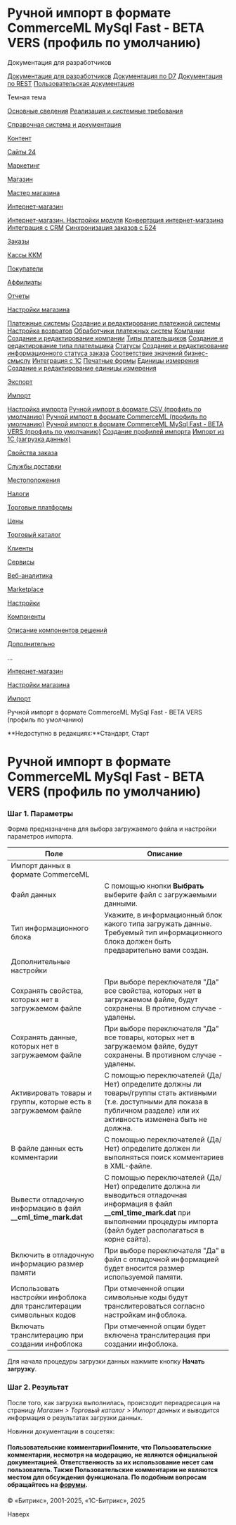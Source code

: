 # Ручной импорт в формате CommerceML MySql Fast - BETA VERS (профиль по умолчанию)

Документация для разработчиков

[Документация для разработчиков](https://dev.1c-bitrix.ru/api_help/)
[Документация по D7](https://dev.1c-bitrix.ru/api_d7/)
[Документация по REST](https://dev.1c-bitrix.ru/rest_help/)
[Пользовательская документация](https://dev.1c-bitrix.ru/user_help/)

Темная тема

[Основные сведения](/user_help/index.php)
[Реализация и системные требования](/user_help/reqintro.php)

[Справочная система и документация](/user_help/help/index.php)

[Контент](/user_help/content/index.php)

[Сайты 24](/user_help/sites24/index.php)

[Маркетинг](/user_help/marketing/index.php)

[Магазин](/user_help/store/index.php)

[Мастер магазина](/user_help/store/storeassist.php)

[Интернет-магазин](/user_help/store/sale/index.php)

[Интернет-магазин. Настройки модуля](/user_help/store/sale/settings_sale.php)
[Конвертация интернет-магазина](/user_help/store/sale/sale_converter.php)
[Интеграция с CRM](/user_help/store/sale/sale_crm.php)
[Синхронизация заказов с Б24](/user_help/store/sale/sale_order_crm.php)

[Заказы](/user_help/store/sale/orders/index.php)

[Кассы ККМ](/user_help/store/sale/cashbox/index.php)

[Покупатели](/user_help/store/sale/user_accounts/index.php)

[Аффилиаты](/user_help/store/sale/affiliates/index.php)

[Отчеты](/user_help/store/sale/statistic/index.php)

[Настройки магазина](/user_help/store/sale/settings/index.php)

[Платежные системы](/user_help/store/sale/settings/sale_pay_system.php)
[Создание и редактирование платежной системы](/user_help/store/sale/settings/sale_pay_system_edit.php)
[Настройка возвратов](/user_help/store/sale/settings/sale_ps_handler_refund.php)
[Обработчики платежных систем](/user_help/store/sale/settings/sale_pay_system_file.php)
[Компании](/user_help/store/sale/settings/sale_company.php)
[Создание и редактирование компании](/user_help/store/sale/settings/sale_company_edit.php)
[Типы плательщиков](/user_help/store/sale/settings/sale_person_type.php)
[Создание и редактирование типа плательщика](/user_help/store/sale/settings/sale_person_type_edit.php)
[Статусы](/user_help/store/sale/settings/sale_status.php)
[Создание и редактирование информационного статуса заказа](/user_help/store/sale/settings/sale_status_edit.php)
[Соответствие значений бизнес-смыслу](/user_help/store/sale/settings/sale_business_value.php)
[Интеграция с 1С](/user_help/store/sale/settings/1c_admin.php)
[Печатные формы](/user_help/store/sale/settings/print_form.php)
[Единицы измерения](/user_help/store/sale/settings/cat_measure_list.php)
[Создание и редактирование единицы измерения](/user_help/store/sale/settings/cat_measure_edit.php)

[Экспорт](/user_help/store/sale/settings/export/index.php)

[Импорт](/user_help/store/sale/settings/import/index.php)

[Настройка импорта](/user_help/store/sale/settings/import/settings.php)
[Ручной импорт в формате CSV (профиль по умолчанию)](/user_help/store/sale/settings/import/import_csv.php)
[Ручной импорт в формате CommerceML (профиль по умолчанию)](/user_help/store/sale/settings/import/import_commerceml.php)
[Ручной импорт в формате CommerceML MySql Fast - BETA VERS (профиль по умолчанию)](/user_help/store/sale/settings/import/import_commerceml_g.php)
[Создание профилей импорта](/user_help/store/sale/settings/import/cat_import_setup_creat_prf.php)
[Импорт из 1С (загрузка данных)](/user_help/store/sale/settings/import/1c.php)

[Свойства заказа](/user_help/store/sale/settings/order_props/index.php)

[Службы доставки](/user_help/store/sale/settings/delivery/index.php)

[Местоположения](/user_help/store/sale/settings/location2/index.php)

[Налоги](/user_help/store/sale/settings/tax/index.php)

[Торговые платформы](/user_help/store/sale/settings/trandingplatforms/index.php)

[Цены](/user_help/store/sale/settings/prices/index.php)

[Торговый каталог](/user_help/store/catalog/index.php)

[Клиенты](/user_help/clients/index.php)

[Сервисы](/user_help/service/index.php)

[Веб-аналитика](/user_help/statistic/index.php)

[Marketplace](/user_help/marketplace/index.php)

[Настройки](/user_help/settings/index.php)

[Компоненты](/user_help/components/index.php)

[Описание компонентов решений](/user_help/description_decisions/index.php)

[Дополнительно](/user_help/additional/index.php)

...

[Интернет-магазин](/user_help/store/sale/index.php)

[Настройки магазина](/user_help/store/sale/settings/index.php)

[Импорт](/user_help/store/sale/settings/import/index.php)

Ручной импорт в формате CommerceML MySql Fast - BETA VERS (профиль по умолчанию)

**Недоступно в редакциях:**Стандарт, Старт

# Ручной импорт в формате CommerceML MySql Fast - BETA VERS (профиль по умолчанию)

### Шаг 1. Параметры

Форма предназначена для выбора загружаемого файла и настройки параметров импорта.

| Поле | Описание |
| --- | --- |
| Импорт данных в формате CommerceML | |
| Файл данных | С помощью кнопки **Выбрать** выберите файл с загружаемыми данными. |
| Тип информационного блока | Укажите, в информационный блок какого типа загружать данные. Требуемый тип информационного блока должен быть предварительно вами создан. |
| Дополнительные настройки | |
| Сохранять свойства, которых нет в загружаемом файле | При выборе переключателя "Да" все свойства, которых нет в загружаемом файле, будут сохранены. В противном случае - удалены. |
| Сохранять данные, которых нет в загружаемом файле | При выборе переключателя "Да" все товары, которых нет в загружаемом файле, будут сохранены. В противном случае - удалены. |
| Активировать товары и группы, которые есть в загружаемом файле | С помощью переключателей (Да/Нет) определите должны ли товары/группы стать активными (т.е. доступными для показа в публичном разделе) или их активность изменена быть не должна. |
| В файле данных есть комментарии | С помощью переключателей (Да/Нет) определите должен ли выполняться поиск комментариев в XML-файле. |
| Вывести отладочную информацию в файл **\_\_cml\_time\_mark.dat** | С помощью переключателей (Да/Нет) определите должна ли выводиться отладочная информация в файл **\_\_cml\_time\_mark.dat** при выполнении процедуры импорта (файл будет располагаться в корне сайта). |
| Включить в отладочную информацию размер памяти | При выборе переключателя "Да" в файл с отладочной информацией будет вносится размер используемой памяти. |
| Использовать настройки инфоблока для транслитерации символьных кодов | При отмеченной опции символьные коды будут транслитероваться согласно настройкам инфоблока. |
| Включать транслитерацию при создании инфоблока | При отмеченной опции будет включена транслитерация при создании инфоблока. |

Для начала процедуры загрузки данных нажмите кнопку **Начать загрузку**.

### Шаг 2. Результат

После того, как загрузка выполнилась, происходит переадресация на страницу *Магазин > Торговый каталог > Импорт данных* и выводится информация о результатах загрузки данных.

Новинки документации в соцсетях:

#### Пользовательские комментарииПомните, что Пользовательские комментарии, несмотря на модерацию, не являются официальной документацией. Ответственность за их использование несет сам пользователь. Также Пользовательские комментарии не являются местом для обсуждения функционала. По подобным вопросам обращайтесь на [форумы](http://dev.1c-bitrix.ru/community/forums/group1/).

© «Битрикс», 2001-2025, «1С-Битрикс», 2025

Наверх
